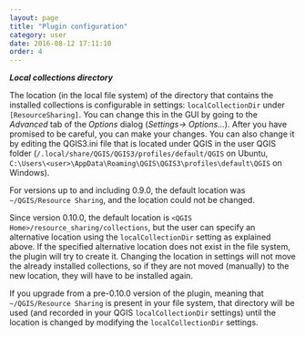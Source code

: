 ```yaml
---
layout: page
title: "Plugin configuration"
category: user
date: 2016-08-12 17:11:10
order: 4
---
```


***Local collections directory***

The location (in the local file system) of the directory that
contains the installed collections is configurable in settings:
``localCollectionDir`` under ``[ResourceSharing]``.
You can change this in the GUI by going to the *Advanced*
tab of the *Options* dialog (*Settings-> Options...*).
After you have promised to be careful, you can make your
changes.
You can also change it by editing the QGIS3.ini file that is located
under QGIS in the user QGIS folder
(``/.local/share/QGIS/QGIS3/profiles/default/QGIS`` on Ubuntu,
``C:\Users\<user>\AppData\Roaming\QGIS\QGIS3\profiles\default\QGIS`` on
Windows).

For versions up to and including 0.9.0, the default location was
``~/QGIS/Resource Sharing``, and the location could not be changed.

Since version 0.10.0, the default location is
``<QGIS Home>/resource_sharing/collections``,
but the user can specify an alternative location using the
``localCollectionDir`` setting as explained above.
If the specified alternative location does not exist in the file system,
the plugin will try to create it.
Changing the location in settings will not move the already installed
collections, so if they are not moved (manually) to the new location,
they will have to be installed again.

If you upgrade from a pre-0.10.0 version of the plugin, meaning that
``~/QGIS/Resource Sharing`` is present in your file system, that
directory will be used (and recorded in your QGIS
``localCollectionDir`` settings) until the location is changed by
modifying the ``localCollectionDir`` settings.
